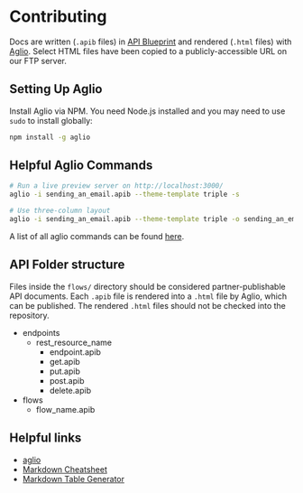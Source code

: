 # Contributing

Docs are written (`.apib` files) in [API Blueprint](https://apiblueprint.org/) and rendered (`.html` files) with [Aglio](https://github.com/danielgtaylor/aglio). Select HTML files have been copied to a publicly-accessible URL on our FTP server.

## Setting Up Aglio
Install Aglio via NPM. You need Node.js installed and you may need to use `sudo` to install globally:

```bash
npm install -g aglio
```

## Helpful Aglio Commands

```bash
# Run a live preview server on http://localhost:3000/
aglio -i sending_an_email.apib --theme-template triple -s
```

```bash
# Use three-column layout
aglio -i sending_an_email.apib --theme-template triple -o sending_an_email.html
```

A list of all aglio commands can be found [here](https://github.com/danielgtaylor/aglio).

## API Folder structure

Files inside the `flows/` directory should be considered partner-publishable API documents. Each `.apib` file is rendered into a `.html` file by Aglio, which can be published. The rendered `.html` files should not be checked into the repository.


+ endpoints
  + rest_resource_name
    + endpoint.apib
    + get.apib
    + put.apib
    + post.apib
    + delete.apib
+ flows
  + flow_name.apib

## Helpful links
+ [aglio](https://github.com/danielgtaylor/aglio)
+ [Markdown Cheatsheet](https://github.com/adam-p/markdown-here/wiki/Markdown-Here-Cheatsheet)
+ [Markdown Table Generator](http://www.tablesgenerator.com/markdown_tables#)

